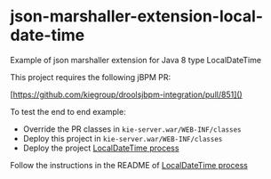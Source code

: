 # json-marshaller-extension-local-date-time

Example of json marshaller extension for Java 8 type LocalDateTime

This project requires the following jBPM PR:

[https://github.com/kiegroup/droolsjbpm-integration/pull/851]()

To test the end to end example:

  * Override the PR classes in `kie-server.war/WEB-INF/classes`
  * Deploy this project in `kie-server.war/WEB-INF/classes`
  * Deploy the project [LocalDateTime process][1]

Follow the instructions in the README of [LocalDateTime process][1]


[1]: https://github.com/claudiocampisi/bpmsplay